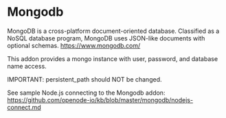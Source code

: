 # Mongodb

MongoDB is a cross-platform document-oriented database. Classified as a NoSQL database program, 
MongoDB uses JSON-like documents with optional schemas. https://www.mongodb.com/

This addon provides a mongo instance with user, password, and database name access.

IMPORTANT: persistent_path should NOT be changed.

See sample Node.js connecting to the Mongodb addon: https://github.com/openode-io/kb/blob/master/mongodb/nodejs-connect.md

